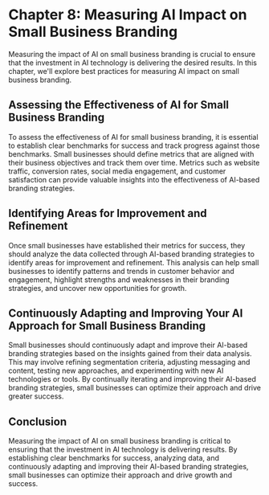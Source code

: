 Chapter 8: Measuring AI Impact on Small Business Branding
=========================================================

Measuring the impact of AI on small business branding is crucial to ensure that the investment in AI technology is delivering the desired results. In this chapter, we'll explore best practices for measuring AI impact on small business branding.

Assessing the Effectiveness of AI for Small Business Branding
-------------------------------------------------------------

To assess the effectiveness of AI for small business branding, it is essential to establish clear benchmarks for success and track progress against those benchmarks. Small businesses should define metrics that are aligned with their business objectives and track them over time. Metrics such as website traffic, conversion rates, social media engagement, and customer satisfaction can provide valuable insights into the effectiveness of AI-based branding strategies.

Identifying Areas for Improvement and Refinement
------------------------------------------------

Once small businesses have established their metrics for success, they should analyze the data collected through AI-based branding strategies to identify areas for improvement and refinement. This analysis can help small businesses to identify patterns and trends in customer behavior and engagement, highlight strengths and weaknesses in their branding strategies, and uncover new opportunities for growth.

Continuously Adapting and Improving Your AI Approach for Small Business Branding
--------------------------------------------------------------------------------

Small businesses should continuously adapt and improve their AI-based branding strategies based on the insights gained from their data analysis. This may involve refining segmentation criteria, adjusting messaging and content, testing new approaches, and experimenting with new AI technologies or tools. By continually iterating and improving their AI-based branding strategies, small businesses can optimize their approach and drive greater success.

Conclusion
----------

Measuring the impact of AI on small business branding is critical to ensuring that the investment in AI technology is delivering results. By establishing clear benchmarks for success, analyzing data, and continuously adapting and improving their AI-based branding strategies, small businesses can optimize their approach and drive growth and success.
